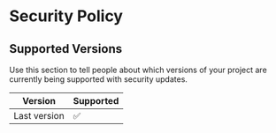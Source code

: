 # Security Policy

## Supported Versions

Use this section to tell people about which versions of your project are
currently being supported with security updates.

| Version | Supported          |
| ------- | ------------------ |
| Last version  | :white_check_mark: |

